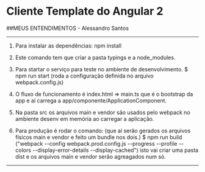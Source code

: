 # Cliente Template do Angular 2
##MEUS ENTENDIMENTOS - Alessandro Santos
*********************************************************************************************************************
1) Para instalar as dependências:
npm install

2) Este comando tem que criar a pasta typings e a node_modules.

3) Para startar o serviço para teste no ambiente de desenvolvimento. 
$ npm run start (roda a configuração definida no arquivo webpack.config.js)

4) O fluxo de funcionamento é index.html => main.ts que é o bootstrap da app e aí carrega a app/componente/ApplicationComponent.

5) Na pasta src os arquivos main e vendor são usados pelo webpack no ambiente desenv em memória ao carregar a aplicação.

6) Para  produção é rodar o comando: (que aí serão gerados os arquivos físicos main e vendor e feito um bundle nos dois.)
$ npm run build 
("webpack --config webpack.prod.config.js --progress --profile --colors --display-error-details --display-cached")
isto vai criar uma pasta dist e os arquivos main e vendor serão agreagados num só.


*********************************************************************************************************************
